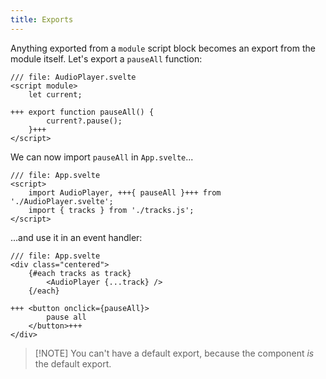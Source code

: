 ```yaml
---
title: Exports
---
```


Anything exported from a `module` script block becomes an export from the module itself. Let's export a `pauseAll` function:

```svelte
/// file: AudioPlayer.svelte
<script module>
	let current;

+++	export function pauseAll() {
		current?.pause();
	}+++
</script>
```

We can now import `pauseAll` in `App.svelte`...

```svelte
/// file: App.svelte
<script>
	import AudioPlayer, +++{ pauseAll }+++ from './AudioPlayer.svelte';
	import { tracks } from './tracks.js';
</script>
```

...and use it in an event handler:

```svelte
/// file: App.svelte
<div class="centered">
	{#each tracks as track}
		<AudioPlayer {...track} />
	{/each}

+++	<button onclick={pauseAll}>
		pause all
	</button>+++
</div>
```

> [!NOTE] You can't have a default export, because the component _is_ the default export.
